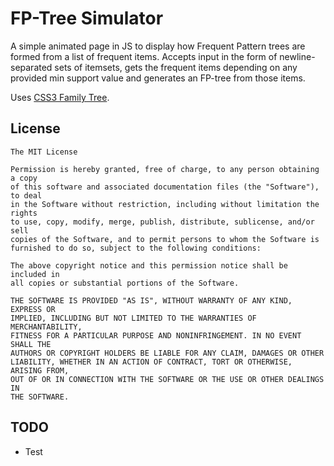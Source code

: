 # FP-Tree Simulator

A simple animated page in JS to display how Frequent Pattern trees are formed 
from a list of frequent items. Accepts input in the form of newline-separated 
sets of itemsets, gets the frequent items depending on any provided min support 
value and generates an FP-tree from those items.

Uses [CSS3 Family Tree](http://thecodeplayer.com/walkthrough/css3-family-tree).

License
-------

    The MIT License

    Permission is hereby granted, free of charge, to any person obtaining a copy
    of this software and associated documentation files (the "Software"), to deal
    in the Software without restriction, including without limitation the rights
    to use, copy, modify, merge, publish, distribute, sublicense, and/or sell
    copies of the Software, and to permit persons to whom the Software is
    furnished to do so, subject to the following conditions:

    The above copyright notice and this permission notice shall be included in
    all copies or substantial portions of the Software.

    THE SOFTWARE IS PROVIDED "AS IS", WITHOUT WARRANTY OF ANY KIND, EXPRESS OR
    IMPLIED, INCLUDING BUT NOT LIMITED TO THE WARRANTIES OF MERCHANTABILITY,
    FITNESS FOR A PARTICULAR PURPOSE AND NONINFRINGEMENT. IN NO EVENT SHALL THE
    AUTHORS OR COPYRIGHT HOLDERS BE LIABLE FOR ANY CLAIM, DAMAGES OR OTHER
    LIABILITY, WHETHER IN AN ACTION OF CONTRACT, TORT OR OTHERWISE, ARISING FROM,
    OUT OF OR IN CONNECTION WITH THE SOFTWARE OR THE USE OR OTHER DEALINGS IN
    THE SOFTWARE.

TODO
----

* Test